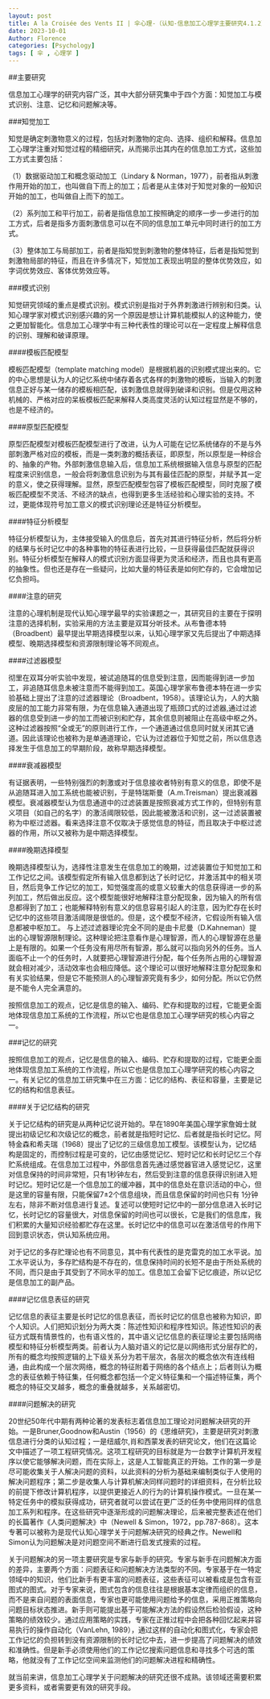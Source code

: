 ```yaml
---
layout: post
title: A la Croisée des Vents II | 伞心理-（认知-信息加工心理学主要研究4.1.2）
date: 2023-10-01
Author: Florence
categories: [Psychology]
tags: [ 伞 , 心理学 ]
---
```


##主要研究

信息加工心理学的研究内容广泛，其中大部分研究集中于四个方面：知觉加工与模式识别、注意、记忆和问题解决等。

###知觉加工

知觉是确定刺激物意义的过程，包括对刺激物的定向、选择、组织和解释。信息加工心理学注重对知觉过程的精细研究，从而揭示出其内在的信息加工方式，这些加工方式主要包括：

（1）数据驱动加工和概念驱动加工（Lindary & Norman，1977），前者指从刺激作用开始的加工，也叫做自下而上的加工；后者是从主体对于知觉对象的一般知识开始的加工，也叫做自上而下的加工。

（2）系列加工和平行加工，前者是指信息加工按照确定的顺序一步一步进行的加工方式，后者是指多方面刺激信息可以在不同的信息加工单元中同时进行的加工方式。

（3）整体加工与局部加工，前者是指知觉到刺激物的整体特征，后者是指知觉到刺激物局部的特征，而且在许多情况下，知觉加工表现出明显的整体优势效应，如字词优势效应、客体优势效应等。

###模式识别

知觉研究领域的重点是模式识别。模式识别是指对于外界刺激进行辨别和归类。认知心理学家对模式识别感兴趣的另一个原因是想让计算机能模拟人的这种能力，使之更加智能化。信息加工心理学中有三种代表性的理论可以在一定程度上解释信息的识别、理解和破译原理。

####模板匹配模型

模板匹配模型（template matching model）是根据机器的识别模式提出来的。它的中心思想是认为人的记忆系统中储存着各式各样的刺激物的模板，当输入的刺激信息正好与某一储存的模板相匹配，该刺激信息就得到破译和识别。但是仅用这种机械的、严格对应的呆板模板匹配来解释人类高度灵活的认知过程显然是不够的，也是不经济的。

####原型匹配模型

原型匹配模型对模板匹配模型进行了改进，认为人可能在记忆系统储存的不是与外部刺激严格对应的模板，而是一类刺激的概括表征，即原型，所以原型是一种综合的、抽象的产物。外部刺激信息输入后，信息加工系统根据输入信息与原型的匹配程度来识别信息，一般会将刺激信息识别为与其有最佳匹配的原型，并赋予其一定的意义，使之获得理解。显然，原型匹配模型包容了模板匹配模型，同时克服了模板匹配模型不灵活、不经济的缺点，也得到更多生活经验和心理实验的支持。不过，更能体现符号加工意义的模式识别理论还是特征分析模型。

####特征分析模型

特征分析模型认为，主体接受输入的信息后，首先对其进行特征分析，然后将分析的结果与长时记忆中的各种事物的特征表进行比较，一旦获得最佳匹配就获得识别。特征分析模型在解释人的模式识别方面显得更为灵活和经济，而且也具有更高的抽象性。但也还是存在一些疑问，比如大量的特征表是如何贮存的，它会增加记忆负担吗。

####注意的研究

注意的心理机制是现代认知心理学最早的实验课题之一，其研究目的主要在于探明注意的选择机制，实验采用的方法主要是双耳分听技术。从布鲁德本特（Broadbent）最早提出早期选择模型以来，认知心理学家又先后提出了中期选择模型、晚期选择模型和资源限制理论等不同观点。

####过滤器模型

彻里在双耳分听实验中发现，被试追随耳的信息受到注意，因而能得到进一步加工，非追随耳信息未被注意而不能得到加工。英国心理学家布鲁德本特在进一步实验基础上提出了注意的过滤器理论（Broadbent，1958）。该理论认为，人的大脑皮层的加工能力非常有限，为在信息输入通道出现了瓶颈口式的过滤器,通过过滤器的信息受到进一步的加工而被识别和贮存，其余信息则被阻止在高级中枢之外。这种过滤器按照“全或无”的原则进行工作，一个通道通过信息同时就关闭其它通道。因此该理论也被称为是单通道理论，它认为过滤器位于知觉之前，所以信息选择发生于信息加工的早期阶段，故称早期选择模型。

####衰减器模型

有证据表明，一些特别强烈的刺激或对于信息接收者特别有意义的信息，即使不是从追随耳进入加工系统也能被识别，于是特瑞斯曼（A.m.Treisman）提出衰减器模型。衰减器模型认为信息通道中的过滤装置是按照衰减方式工作的，但特别有意义项目（如自己的名字）的激活阈限较低，因此能被激活和识别，这一过滤装置被称为中枢过滤器。看来选择注意不仅取决于感觉信息的特征，而且取决于中枢过滤器的作用，所以又被称为是中期选择模型。

####晚期选择模型

晚期选择模型认为，选择性注意发生在信息加工的晚期，过滤装置位于知觉加工和工作记忆之间。该模型假定所有输入信息都到达了长时记忆，并激活其中的相关项目，然后竞争工作记忆的加工，知觉强度高的或意义较重大的信息获得进一步的系列加工，然后做出反应。这个模型能很好地解释注意分配现象，因为输入的所有信息都得到了加工；也能解释特别有意义的信息容易引起人的注意，因为贮存在长时记忆中的这些项目激活阈限是很低的。但是，这个模型不经济，它假设所有输入信息都被中枢加工。
与上述过滤器理论完全不同的是由卡尼曼（D.Kahneman）提出的心理智源限制理论。这种理论把注意看作是心理智源，而人的心理智源在总量上是有限的。如果一个任务没有用尽所有智源，那么就可以指向另外的任务。当人面临不止一个的任务时，人就要把心理智源进行分配，每个任务所占用的心理智源就会相对减少，活动效率也会相应降低。这个理论可以很好地解释注意分配现象和有关实验结果，但是它不能预测人的心理智源究竟有多少，如何分配。所以它仍然是不能令人完全满意的。

按照信息加工的观点，记忆是信息的输入、编码、贮存和提取的过程，它能更全面地体现信息加工系统的工作流程，所以它也是信息加工心理学研究的核心内容之一。

###记忆的研究

按照信息加工的观点，记忆是信息的输入、编码、贮存和提取的过程，它能更全面地体现信息加工系统的工作流程，所以它也是信息加工心理学研究的核心内容之一。有关记忆的信息加工研究集中在三方面：记忆的结构、表征和容量，主要是记忆的结构和信息表征。

####关于记忆结构的研究

关于记忆结构的研究是从两种记忆说开始的。早在1890年美国心理学家詹姆士就提出初级记忆和次级记忆的概念，前者就是指短时记忆、后者就是指长时记忆。阿特金森和希夫瑞（1968）提出了记忆的三级信息加工模型。该模型认为，记忆结构是固定的，而控制过程是可变的，记忆由感觉记忆、短时记忆和长时记忆三个存贮系统组成。在信息加工过程中，外部信息首先通过感觉器官进入感觉记忆，这里对信息保持的时间非常短，只有1秒钟左右，然后受到注意的信息获得识别进入短时记忆。短时记忆是一个信息加工的缓冲器，其中的信息处在意识活动的中心，但是这里的容量有限，只能保留7±2个信息组块，而且信息保留的时间也只有 1分钟左右，除非不断对信息进行复述。复述可以使短时记忆中的一部分信息进入长时记忆，长时记忆的容量很大，对信息保留的时间也可以很长，它是我们的信息库，我们积累的大量知识经验都贮存在这里。长时记忆中的信息可以在激活信号的作用下回到意识状态，供认知系统应用。

对于记忆的多存贮理论也有不同意见，其中有代表性的是克雷克的加工水平说。加工水平说认为，多存贮结构是不存在的，信息保持时间的长短不是由于所处系统的不同，而只是由于其受到了不同水平的加工。信息加工会留下记忆痕迹，所以记忆是信息加工的副产品。

####记忆信息表征的研究

记忆信息的表征主要是长时记忆的信息表征，而长时记忆的信息也被称为知识，即个人知识。人们把知识划分为两大类：陈述性知识和程序性知识。陈述性知识的表征方式既有情景性的，也有语义性的，其中语义记忆信息的表征理论主要包括网络模型和特征分析模型两类。前者认为人脑对语义的记忆是以网络形式分层存贮的，所有的概念均按照逻辑的上下级关系分为若干层次，各层次的概念依次有连线相通，由此构成一个层次网络，概念的特征附着于网络的各个结点上；后者则认为概念的表征依赖于特征集，任何概念都包括一个定义特征集和一个描述特征集，两个概念的特征交叉越多，概念的重叠就越多，关系越密切。

####问题解决的研究

20世纪50年代中期有两种论著的发表标志着信息加工理论对问题解决研究的开始。一是Bruner,Goodnow和Austin（1956）的《思维研究》，主要是研究对刺激信息进行分类的认知过程；一是纽威尔,肖和西蒙发表的研究论文，他们在这篇论文中描述了一项工程研究情况。这项工程研究的目标就是为一台数字计算机开发程序以使它能够解决问题，而在实际上，这是人工智能真正的开始。工作的第一步是尽可能收集关于人解决问题的资料，以此资料的分析为基础来编制类似于人使用的解决问题程序；第二步是收集人与计算机解决同样问题时的详细资料，在分析比较的前提下修改计算机程序，以提供更接近人的行为的计算机操作模式。一旦在某一特定任务中的模拟获得成功，研究者就可以尝试在更广泛的任务中使用同样的信息加工系列和程序。在这些研究中逐渐形成的问题解决理论，后来被完整表述在他们的长篇著作《人类问题解决》中（Newell & Simon，1972，pp.787-868）。这本专著可以被称为是现代认知心理学关于问题解决研究的经典之作。Newell和Simon认为问题解决是对问题空间不断进行启发式搜索的过程。

关于问题解决的另一项主要研究是专家与新手的研究。专家与新手在问题解决方面的差异，主要两个方面：问题表征和问题解决方法类型的不同。专家基于在一特定领域中的知识，他们比新手有更丰富的问题表征，这些表征可以被看成是包含有亚图式的图式。对于专家来说，图式包含的信息往往是根据基本定律而组织的信息，而不是来自问题的表面信息，专家也更可能使用问题给予的信息，采用正推策略向问题目标状态推进。新手则可能提出基于可能解决方法的假设然后检验假设，这种策略的绩效较少。通过应用策略的实践，专家在正推过程中会把各种回忆起来并容易执行的操作自动化（VanLehn, 1989），通过这样的自动化和图式化，专家会把工作记忆的负担转到没有资源限制的长时记忆中去，进一步提高了问题解决的绩效和准确性。但是新手必须使用他们的工作记忆搜索问题信息和寻找多个可选的策略，他就没有了工作记忆空间来监测他们的问题解决进程和精确性。

就当前来讲，信息加工心理学关于问题解决的研究还很不成熟。该领域还需要积累更多资料，或者需要更有效的研究手段。